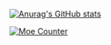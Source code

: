 [![Anurag's GitHub stats](https://github-readme-stats.vercel.app/api?username=heichaowo&show_icons=true)](https://github.com/anuraghazra/github-readme-stats)
<p>
  <a href="https://count.getloli.com/"><img src="https://count.getloli.com/get/@heichaowo?theme=rule34" alt="Moe Counter" title="萌萌计数器"></a>
</p>
